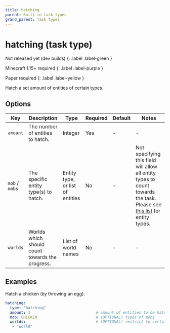 ```yaml
---
title: hatching
parent: Built-in task types
grand_parent: Task types
---
```


# hatching (task type)

Not released yet (dev builds)
{: .label .label-green }

Minecraft 1.15+ required
{: .label .label-purple }

Paper required
{: .label .label-yellow }

Hatch a set amount of entities of certain types.

## Options

| Key            | Description                                     | Type                             | Required | Default | Notes                                                                                                                                                                                                 |
|----------------|-------------------------------------------------|----------------------------------|----------|---------|-------------------------------------------------------------------------------------------------------------------------------------------------------------------------------------------------------|
| `amount`       | The number of entities to hatch.                | Integer                          | Yes      | \-      | \-                                                                                                                                                                                                    |
| `mob` / `mobs` | The specific entity type(s) to hatch.           | Entity type, or list of entities | No       | \-      | Not specifying this field will allow all entity types to count towards the task. Please see [this list](https://hub.spigotmc.org/javadocs/bukkit/org/bukkit/entity/EntityType.html) for entity types. |
| `worlds`       | Worlds which should count towards the progress. | List of world names              | No       | \-      | \-                                                                                                                                                                                                    |

## Examples

Hatch a chicken (by throwing an egg):

``` yaml
hatching:
  type: "hatching"
  amount: 1                             # amount of entities to be hatched
  mob: CHICKEN                          # (OPTIONAL) types of mobs
  worlds:                               # (OPTIONAL) restrict to certain worlds
   - "world"
```
